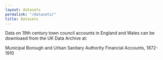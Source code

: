 ```yaml
---
layout: datasets
permalink: "/datasets/"
title: Datasets
---
```


Data on 19th century town council accounts in England and Wales can be downloaed from the UK Data Archive at:

Municipal Borough and Urban Sanitary Authority Financial Accounts, 1872-1910

